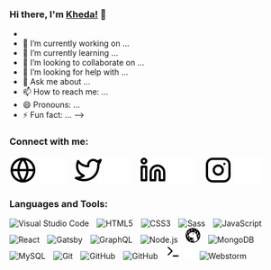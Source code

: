 ### Hi there, I'm [Kheda!](https://airgirl2305.github.io) 🖖
- 
- 🔭 I’m currently working on ...
- 🌱 I’m currently learning ...
- 👯 I’m looking to collaborate on ...
- 🤔 I’m looking for help with ...
- 💬 Ask me about ...
- 📫 How to reach me: ...
- 😄 Pronouns: ...
- ⚡ Fun fact: ...
-->
### Connect with me:
[![website](./img/globe-light.svg)](https://airgirl2305.github.io)
[![website](./img/globe-dark.svg)](https://airgirl2305.github.io)
&nbsp;&nbsp;
[![website](./img/twitter-light.svg)](https://twitter.com/AirGirl2305#gh-light-mode-only)
[![website](./img/twitter-dark.svg)](https://twitter.com/AirGirl2305#gh-dark-mode-only)
&nbsp;&nbsp;
[![website](./img/linkedin-light.svg)](https://www.linkedin.com/in/kheda-askhabova/#gh-light-mode-only)
[![website](./img/linkedin-dark.svg)](https://www.linkedin.com/in/kheda-askhabova/#gh-dark-mode-only)
&nbsp;&nbsp;
[![website](./img/instagram-light.svg)](https://www.instagram.com/k.airgirl/#gh-light-mode-only)
[![website](./img/instagram-dark.svg)](https://www.instagram.com/k.airgirl/r#gh-dark-mode-only)

### Languages and Tools:

<img alt="Visual Studio Code" width="26px" src="https://cdn.jsdelivr.net/gh/devicons/devicon/icons/vscode/vscode-original.svg" style="padding-right:10px;" />
<img alt="HTML5" width="26px" src="https://cdn.jsdelivr.net/gh/devicons/devicon/icons/html5/html5-original.svg" style="padding-right:10px;" />
<img alt="CSS3" width="26px" src="https://cdn.jsdelivr.net/gh/devicons/devicon/icons/css3/css3-original.svg" style="padding-right:10px;" />
<img alt="Sass" width="26px" src="https://cdn.jsdelivr.net/gh/devicons/devicon/icons/sass/sass-original.svg" style="padding-right:10px;" />
<img alt="JavaScript" width="26px" src="https://cdn.jsdelivr.net/gh/devicons/devicon/icons/javascript/javascript-original.svg" style="padding-right:10px;" />
<img alt="React" width="26px" src="https://cdn.jsdelivr.net/gh/devicons/devicon/icons/react/react-original.svg" style="padding-right:10px;" />
<img alt="Gatsby" width="26px" src="https://cdn.jsdelivr.net/gh/devicons/devicon/icons/gatsby/gatsby-original.svg" style="padding-right:10px;" />
<img alt="GraphQL" width="26px" src="https://cdn.jsdelivr.net/gh/devicons/devicon/icons/graphql/graphql-plain.svg" style="padding-right:10px;" />
<img alt="Node.js" width="26px" src="https://cdn.jsdelivr.net/gh/devicons/devicon/icons/nodejs/nodejs-original.svg" style="padding-right:10px;" />
<img alt="Deno" width="26px" src="./img/deno-light.svg" style="padding-right:10px;" />
<img alt="MongoDB" width="26px" src="https://cdn.jsdelivr.net/gh/devicons/devicon/icons/mongodb/mongodb-original.svg" style="padding-right:10px;" />
<img alt="MySQL" width="26px" src="https://cdn.jsdelivr.net/gh/devicons/devicon/icons/mysql/mysql-original.svg" style="padding-right:10px;" />
<img alt="Git" width="26px" src="https://cdn.jsdelivr.net/gh/devicons/devicon/icons/git/git-original.svg" style="padding-right:10px;" />
<img alt="GitHub" width="26px" src="https://user-images.githubusercontent.com/3369400/139447912-e0f43f33-6d9f-45f8-be46-2df5bbc91289.png" style="padding-right:10px;" />
<img alt="GitHub" width="26px" src="https://user-images.githubusercontent.com/3369400/139448065-39a229ba-4b06-434b-bc67-616e2ed80c8f.png" style="padding-right:10px;" />
<img alt="Terminal" width="26px" src="./img/terminal-light.svg" />
<img alt="Terminal" width="26px" src="./img/terminal-dark.svg" />
<img alt="Webstorm" width="26px" src="https://www.google.com/url?sa=i&url=https%3A%2F%2Flogowik.com%2Fjetbrains-webstorm-logo-vector-svg-pdf-ai-eps-cdr-free-download-11836.html&psig=AOvVaw081v_FpXMaMQxVDb2NiLJp&ust=1652823856793000&source=images&cd=vfe&ved=2ahUKEwj4yZPo_uT3AhVKxCoKHStBDtEQjRx6BAgAEAs" />
<br />
<br />
